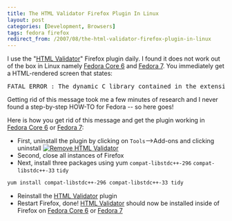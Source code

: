 ```yaml
---
title: The HTML Validator Firefox Plugin In Linux
layout: post
categories: [Development, Browsers]
tags: fedora firefox
redirect_from: /2007/08/the-html-validator-firefox-plugin-in-linux
---
```


I use the "<a href="http://users.skynet.be/mgueury/mozilla/">HTML Validator</a>" Firefox plugin daily.  I found it does not work out of the box in Linux namely <a href="http://fedoraproject.org/">Fedora Core 6</a> and <a href="http://fedoraproject.org/">Fedora 7</a>.  You immediately get a HTML-rendered screen that states&#58;
<div class="ref"><pre>FATAL ERROR &#58; The dynamic C library contained in the extension file could not be found</pre></div>

Getting rid of this message took me a few minutes of research and I never found a step-by-step HOW-TO for Fedora -- so here goes!

Here is how you get rid of this message and get the plugin working in <a href="http://fedoraproject.org/">Fedora Core 6</a> or <a href="http://fedoraproject.org/">Fedora 7</a>&#58;

- First, uninstall the plugin by clicking on `Tools`&#45;&#45;&#62;Add-ons and clicking uninstall
<a href='http://chrisschuld.com/wp-content/uploads/2007/08/remove-firefox-addon.png' title='Remove HTML Validator'><img src='http://chrisschuld.com/wp-content/uploads/2007/08/remove-firefox-addon.png' alt='Remove HTML Validator' /></a>
- Second, close all instances of Firefox
- Next, install three packages using yum
`compat-libstdc++-296` `compat-libstdc++-33` `tidy`

```bash
yum install compat-libstdc++-296 compat-libstdc++-33 tidy
```
- Reinstall the <a href="http://users.skynet.be/mgueury/mozilla/">HTML Validator</a> plugin
- Restart Firefox, done!
<a href="http://users.skynet.be/mgueury/mozilla/">HTML Validator</a> should now be installed inside of Firefox on <a href="http://fedoraproject.org/">Fedora Core 6</a> or <a href="http://fedoraproject.org/">Fedora 7</a>
